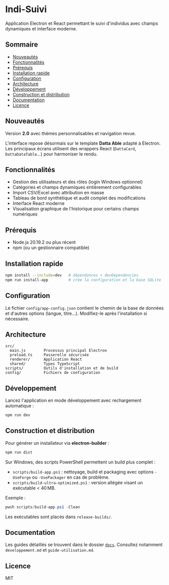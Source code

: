 # Indi-Suivi

Application Electron et React permettant le suivi d'individus avec champs dynamiques et interface moderne.

## Sommaire

- [Nouveautés](#nouveaut%C3%A9s)
- [Fonctionnalités](#fonctionnalit%C3%A9s)
- [Prérequis](#pr%C3%A9requis)
- [Installation rapide](#installation-rapide)
- [Configuration](#configuration)
- [Architecture](#architecture)
- [Développement](#d%C3%A9veloppement)
- [Construction et distribution](#construction-et-distribution)
- [Documentation](#documentation)
- [Licence](#licence)

## Nouveautés

Version **2.0** avec thèmes personnalisables et navigation revue.

L'interface repose désormais sur le template **Datta Able** adapté à Electron. Les principaux écrans utilisent des wrappers React (`DattaCard`, `DattaDataTable`...) pour harmoniser le rendu.

## Fonctionnalités

- Gestion des utilisateurs et des rôles (login Windows optionnel)
- Catégories et champs dynamiques entièrement configurables
- Import CSV/Excel avec attribution en masse
- Tableau de bord synthétique et audit complet des modifications
- Interface React moderne
- Visualisation graphique de l'historique pour certains champs numériques

## Prérequis

- Node.js 20.19.2 ou plus récent
- npm (ou un gestionnaire compatible)

## Installation rapide

```bash
npm install --include=dev   # dépendances + devDependencies
npm run install-app         # crée la configuration et la base SQLite
```

## Configuration

Le fichier `config/app-config.json` contient le chemin de la base de données et d'autres options (langue, titre...). Modifiez-le après l'installation si nécessaire.

## Architecture

```
src/
  main.js        Processus principal Electron
  preload.ts     Passerelle sécurisée
  renderer/      Application React
  shared/        Types TypeScript
scripts/         Outils d'installation et de build
config/          Fichiers de configuration
```

## Développement

Lancez l'application en mode développement avec rechargement automatique :

```bash
npm run dev
```

## Construction et distribution

Pour générer un installateur via **electron-builder** :

```bash
npm run dist
```

Sur Windows, des scripts PowerShell permettent un build plus complet :

- `scripts/build-app.ps1` : nettoyage, build et packaging avec options `-UseForge` ou `-UsePackager` en cas de problème.
- `scripts/build-ultra-optimized.ps1` : version allégée visant un exécutable < 40 MB.

Exemple :

```powershell
pwsh scripts/build-app.ps1 -Clean
```

Les exécutables sont placés dans `release-builds/`.

## Documentation

Les guides détaillés se trouvent dans le dossier [`docs`](docs). Consultez notamment `developpement.md` et `guide-utilisation.md`.

## Licence

MIT

